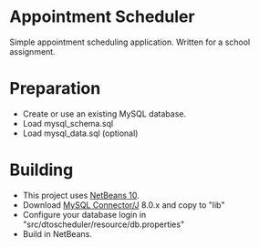 # Appointment Scheduler

Simple appointment scheduling application. Written for a school assignment.

# Preparation
* Create or use an existing MySQL database.
* Load mysql_schema.sql
* Load mysql_data.sql (optional)

# Building
* This project uses [NetBeans 10](https://netbeans.apache.org/download/nb100/nb100.html).
* Download [MySQL Connector/J](http://dev.mysql.com/downloads/connector/j) 8.0.x and copy to "lib"
* Configure your database login in "src/dtoscheduler/resource/db.properties"
* Build in NetBeans.

